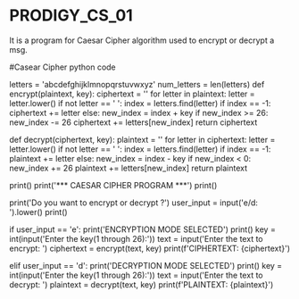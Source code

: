 # PRODIGY_CS_01
It is a program for Caesar Cipher algorithm used to encrypt or decrypt a msg.

#Casear Cipher python code

letters = 'abcdefghijklmnopqrstuvwxyz'
num_letters = len(letters)
def encrypt(plaintext, key):
    ciphertext = ''
    for letter in plaintext:
        letter = letter.lower()
        if not letter == ' ':
            index = letters.find(letter)
            if index == -1:
                ciphertext += letter
            else:
                new_index = index + key
                if new_index >= 26:
                    new_index -= 26
                ciphertext += letters[new_index]
    return ciphertext

def decrypt(ciphertext, key):
    plaintext = ''
    for letter in ciphertext:
        letter = letter.lower()
        if not letter == ' ':
            index = letters.find(letter)
            if index == -1:
                plaintext += letter
            else:
                new_index = index - key
                if new_index < 0:
                    new_index += 26
                plaintext += letters[new_index]
    return plaintext

print()
print('*** CAESAR CIPHER PROGRAM ***')
print()

print('Do you want to encrypt or decrypt ?')
user_input = input('e/d: ').lower()
print()

if user_input == 'e':
    print('ENCRYPTION MODE SELECTED')
    print()
    key = int(input('Enter the key(1 through 26):'))
    text = input('Enter the text to encrypt: ')
    ciphertext = encrypt(text, key)
    print(f'CIPHERTEXT: {ciphertext}')

elif user_input == 'd':
    print('DECRYPTION MODE SELECTED')
    print()
    key = int(input('Enter the key(1 through 26):'))
    text = input('Enter the text to decrypt: ')
    plaintext = decrypt(text, key)
    print(f'PLAINTEXT: {plaintext}')
